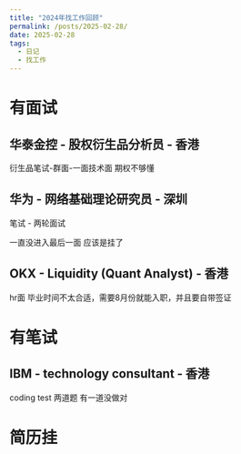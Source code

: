 ```yaml
---
title: "2024年找工作回顾"
permalink: /posts/2025-02-28/
date: 2025-02-28
tags:
  - 日记
  - 找工作
---
```


# 有面试

## 华泰金控 - 股权衍生品分析员 - 香港

衍生品笔试-群面-一面技术面 期权不够懂

## 华为 - 网络基础理论研究员 - 深圳

笔试 - 两轮面试 

一直没进入最后一面 应该是挂了

## OKX - Liquidity (Quant Analyst) - 香港
hr面 毕业时间不太合适，需要8月份就能入职，并且要自带签证


# 有笔试
## IBM - technology consultant - 香港
coding test 两道题 有一道没做对

# 简历挂

